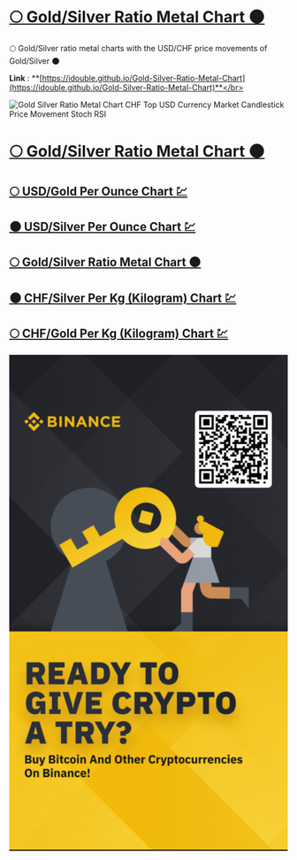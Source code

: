 # [🌕 Gold/Silver Ratio Metal Chart 🌑](https://idouble.github.io/Gold-Silver-Ratio-Metal-Chart)
🌕 Gold/Silver ratio metal charts with the USD/CHF price movements of Gold/Silver 🌑

**Link** : **[https://idouble.github.io/Gold-Silver-Ratio-Metal-Chart](https://idouble.github.io/Gold-Silver-Ratio-Metal-Chart)**</br>

![Gold Silver Ratio Metal Chart CHF Top USD Currency Market Candlestick Price Movement Stoch RSI](Images/Gold-Silver-Ratio-Metal-Chart.png)

# [🌕 Gold/Silver Ratio Metal Chart 🌑](https://idouble.github.io/Gold-Silver-Ratio-Metal-Chart)

## [🌕 USD/Gold Per Ounce Chart 💹](https://idouble.github.io/Gold-Silver-Ratio-Metal-Chart/USDGOLDOUNCE)

## [🌑 USD/Silver Per Ounce Chart 💹](https://idouble.github.io/Gold-Silver-Ratio-Metal-Chart/USDSILVEROUNCE)

## [🌕 Gold/Silver Ratio Metal Chart 🌑](https://idouble.github.io/Gold-Silver-Ratio-Metal-Chart/GOLDSILVERRATIO)

## [🌑 CHF/Silver Per Kg (Kilogram) Chart 💹](https://idouble.github.io/Gold-Silver-Ratio-Metal-Chart/CHFSILVERKG)

## [🌕 CHF/Gold Per Kg (Kilogram) Chart 💹](https://idouble.github.io/Gold-Silver-Ratio-Metal-Chart/CHFGOLDKG)

![Binance Ready to give crypto a try ? buy bitcoin and other cryptocurrencies on binance](Images/binance.jpg)
